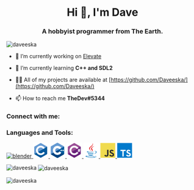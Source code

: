 <h1 align="center">Hi 👋, I'm Dave</h1>
<h3 align="center">A hobbyist programmer from The Earth.</h3>

<p align="left"> <img src="https://komarev.com/ghpvc/?username=daveeska&label=Profile%20views&color=0e75b6&style=flat" alt="daveeska" /> </p>

- 🔭 I’m currently working on [Elevate](https://github.com/Daveeska/Elevate)

- 🌱 I’m currently learning **C++ and SDL2**

- 👨‍💻 All of my projects are available at [https://github.com/Daveeska/](https://github.com/Daveeska/)

- 📫 How to reach me **TheDev#5344**

<h3 align="left">Connect with me:</h3>
<p align="left">
</p>

<h3 align="left">Languages and Tools:</h3>
<p align="left"> <a href="https://www.blender.org/" target="_blank" rel="noreferrer"> <img src="https://download.blender.org/branding/community/blender_community_badge_white.svg" alt="blender" width="40" height="40"/> </a> <a href="https://www.cprogramming.com/" target="_blank" rel="noreferrer"> <img src="https://raw.githubusercontent.com/devicons/devicon/master/icons/c/c-original.svg" alt="c" width="40" height="40"/> </a> <a href="https://www.w3schools.com/cpp/" target="_blank" rel="noreferrer"> <img src="https://raw.githubusercontent.com/devicons/devicon/master/icons/cplusplus/cplusplus-original.svg" alt="cplusplus" width="40" height="40"/> </a> <a href="https://www.w3schools.com/cs/" target="_blank" rel="noreferrer"> <img src="https://raw.githubusercontent.com/devicons/devicon/master/icons/csharp/csharp-original.svg" alt="csharp" width="40" height="40"/> </a> <a href="https://www.java.com" target="_blank" rel="noreferrer"> <img src="https://raw.githubusercontent.com/devicons/devicon/master/icons/java/java-original.svg" alt="java" width="40" height="40"/> </a> <a href="https://developer.mozilla.org/en-US/docs/Web/JavaScript" target="_blank" rel="noreferrer"> <img src="https://raw.githubusercontent.com/devicons/devicon/master/icons/javascript/javascript-original.svg" alt="javascript" width="40" height="40"/> </a> <a href="https://www.typescriptlang.org/" target="_blank" rel="noreferrer"> <img src="https://raw.githubusercontent.com/devicons/devicon/master/icons/typescript/typescript-original.svg" alt="typescript" width="40" height="40"/> </a> </p>

<p><img align="left" src="https://github-readme-stats.vercel.app/api/top-langs?username=daveeska&show_icons=true&locale=en&layout=compact" alt="daveeska" /></p>

<p>&nbsp;<img align="center" src="https://github-readme-stats.vercel.app/api?username=daveeska&show_icons=true&locale=en" alt="daveeska" /></p>

<p><img align="center" src="https://github-readme-streak-stats.herokuapp.com/?user=daveeska&" alt="daveeska" /></p>

